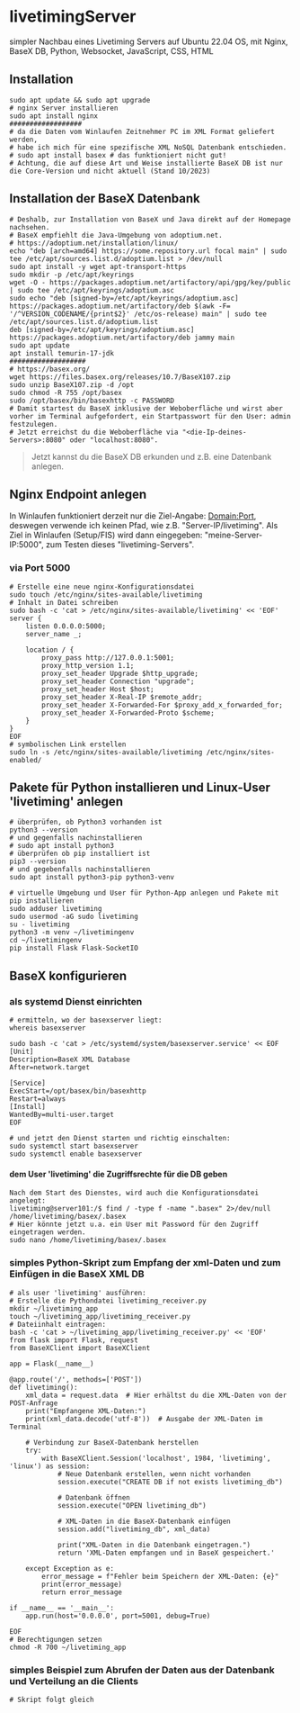 # livetimingServer
simpler Nachbau eines Livetiming Servers
auf Ubuntu 22.04 OS, mit Nginx, BaseX DB, Python, Websocket, JavaScript, CSS, HTML

## Installation
```
sudo apt update && sudo apt upgrade
# nginx Server installieren
sudo apt install nginx
##################
# da die Daten vom Winlaufen Zeitnehmer PC im XML Format geliefert werden,
# habe ich mich für eine spezifische XML NoSQL Datenbank entschieden.
# sudo apt install basex # das funktioniert nicht gut!
# Achtung, die auf diese Art und Weise installierte BaseX DB ist nur die Core-Version und nicht aktuell (Stand 10/2023)
```
## Installation der BaseX Datenbank
```
# Deshalb, zur Installation von BaseX und Java direkt auf der Homepage nachsehen.
# BaseX empfiehlt die Java-Umgebung von adoptium.net.
# https://adoptium.net/installation/linux/
echo "deb [arch=amd64] https://some.repository.url focal main" | sudo tee /etc/apt/sources.list.d/adoptium.list > /dev/null
sudo apt install -y wget apt-transport-https
sudo mkdir -p /etc/apt/keyrings
wget -O - https://packages.adoptium.net/artifactory/api/gpg/key/public | sudo tee /etc/apt/keyrings/adoptium.asc
sudo echo "deb [signed-by=/etc/apt/keyrings/adoptium.asc] https://packages.adoptium.net/artifactory/deb $(awk -F= '/^VERSION_CODENAME/{print$2}' /etc/os-release) main" | sudo tee /etc/apt/sources.list.d/adoptium.list
deb [signed-by=/etc/apt/keyrings/adoptium.asc] https://packages.adoptium.net/artifactory/deb jammy main
sudo apt update
apt install temurin-17-jdk
###################
# https://basex.org/
wget https://files.basex.org/releases/10.7/BaseX107.zip
sudo unzip BaseX107.zip -d /opt
sudo chmod -R 755 /opt/basex
sudo /opt/basex/bin/basexhttp -c PASSWORD
# Damit startest du BaseX inklusive der Weboberfläche und wirst aber vorher im Terminal aufgefordert, ein Startpasswort für den User: admin festzulegen.
# Jetzt erreichst du die Weboberfläche via "<die-Ip-deines-Servers>:8080" oder "localhost:8080".
```
>Jetzt kannst du die BaseX DB erkunden und z.B. eine Datenbank anlegen.

## Nginx Endpoint anlegen
In Winlaufen funktioniert derzeit nur die Ziel-Angabe: <Domain:Port>,
deswegen verwende ich keinen Pfad, wie z.B. "Server-IP/livetiming".
Als Ziel in Winlaufen (Setup/FIS) wird dann eingegeben: "meine-Server-IP:5000",
zum Testen dieses "livetiming-Servers".
### via Port 5000
```
# Erstelle eine neue nginx-Konfigurationsdatei
sudo touch /etc/nginx/sites-available/livetiming
# Inhalt in Datei schreiben
sudo bash -c 'cat > /etc/nginx/sites-available/livetiming' << 'EOF'
server {
    listen 0.0.0.0:5000;
    server_name _;

    location / {
        proxy_pass http://127.0.0.1:5001;
        proxy_http_version 1.1;
        proxy_set_header Upgrade $http_upgrade;
        proxy_set_header Connection "upgrade";
        proxy_set_header Host $host;
        proxy_set_header X-Real-IP $remote_addr;
        proxy_set_header X-Forwarded-For $proxy_add_x_forwarded_for;
        proxy_set_header X-Forwarded-Proto $scheme;
    }
}
EOF
# symbolischen Link erstellen
sudo ln -s /etc/nginx/sites-available/livetiming /etc/nginx/sites-enabled/
```
## Pakete für Python installieren und Linux-User 'livetiming' anlegen
```
# überprüfen, ob Python3 vorhanden ist
python3 --version
# und gegenfalls nachinstallieren
# sudo apt install python3
# überprüfen ob pip installiert ist
pip3 --version
# und gegebenfalls nachinstallieren
sudo apt install python3-pip python3-venv
```
```
# virtuelle Umgebung und User für Python-App anlegen und Pakete mit pip installieren
sudo adduser livetiming
sudo usermod -aG sudo livetiming
su - livetiming
python3 -m venv ~/livetimingenv
cd ~/livetimingenv
pip install Flask Flask-SocketIO
```
## BaseX konfigurieren
### als systemd Dienst einrichten
```
# ermitteln, wo der basexserver liegt:
whereis basexserver
```
```
sudo bash -c 'cat > /etc/systemd/system/basexserver.service' << EOF
[Unit]
Description=BaseX XML Database
After=network.target

[Service]
ExecStart=/opt/basex/bin/basexhttp
Restart=always
[Install]
WantedBy=multi-user.target
EOF

# und jetzt den Dienst starten und richtig einschalten:
sudo systemctl start basexserver
sudo systemctl enable basexserver

```
#### dem User 'livetiming' die Zugriffsrechte für die DB geben
```
Nach dem Start des Dienstes, wird auch die Konfigurationsdatei angelegt:
livetiming@server101:/$ find / -type f -name ".basex" 2>/dev/null
/home/livetiming/basex/.basex
# Hier könnte jetzt u.a. ein User mit Password für den Zugriff eingetragen werden.
sudo nano /home/livetiming/basex/.basex
```

### simples Python-Skript zum Empfang der xml-Daten und zum Einfügen in die BaseX XML DB
```
# als user 'livetiming' ausführen:
# Erstelle die Pythondatei livetiming_receiver.py
mkdir ~/livetiming_app
touch ~/livetiming_app/livetiming_receiver.py
# Dateiinhalt eintragen:
bash -c 'cat > ~/livetiming_app/livetiming_receiver.py' << 'EOF'
from flask import Flask, request
from BaseXClient import BaseXClient

app = Flask(__name__)

@app.route('/', methods=['POST'])
def livetiming():
    xml_data = request.data  # Hier erhältst du die XML-Daten von der POST-Anfrage
    print("Empfangene XML-Daten:")
    print(xml_data.decode('utf-8'))  # Ausgabe der XML-Daten im Terminal

    # Verbindung zur BaseX-Datenbank herstellen
    try:
        with BaseXClient.Session('localhost', 1984, 'livetiming', 'linux') as session:
            # Neue Datenbank erstellen, wenn nicht vorhanden
            session.execute("CREATE DB if not exists livetiming_db")

            # Datenbank öffnen
            session.execute("OPEN livetiming_db")

            # XML-Daten in die BaseX-Datenbank einfügen
            session.add("livetiming_db", xml_data)

            print("XML-Daten in die Datenbank eingetragen.")
            return 'XML-Daten empfangen und in BaseX gespeichert.'

    except Exception as e:
        error_message = f"Fehler beim Speichern der XML-Daten: {e}"
        print(error_message)
        return error_message

if __name__ == '__main__':
    app.run(host='0.0.0.0', port=5001, debug=True)

EOF
# Berechtigungen setzen
chmod -R 700 ~/livetiming_app
```
### simples Beispiel zum Abrufen der Daten aus der Datenbank und Verteilung an die Clients
```
# Skript folgt gleich
```
